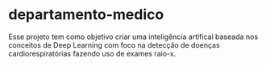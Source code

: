 # departamento-medico

Esse projeto tem como objetivo criar uma inteligência artifical baseada nos conceitos de Deep Learning com foco na detecção de doenças cardiorespiratórias fazendo uso de exames raio-x.
